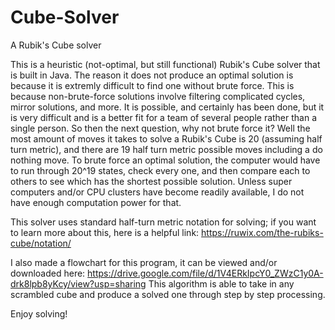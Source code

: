 # Cube-Solver
A Rubik's Cube solver

This is a heuristic (not-optimal, but still functional) Rubik's Cube solver that is built in Java. The reason it does not 
produce an optimal solution is because it is extremly difficult to find one without brute force. This is because non-brute-force solutions 
involve filtering complicated cycles, mirror solutions, and more. It is possible, and certainly has been done, 
but it is very difficult and is a better fit for a team of several people rather than a single person. So then the next question, why not 
brute force it? Well the most amount of moves it takes to solve a Rubik's Cube is 20 (assuming half turn metric), and there are 
19 half turn metric possible moves including a do nothing move. To brute force an optimal solution, the computer would have to run through
20^19 states, check every one, and then compare each to others to see which has the shortest possible solution. Unless super computers
and/or CPU clusters have become readily available, I do not have enough computation power for that.

This solver uses standard half-turn metric notation for solving; if you want to learn more about this, here is a helpful link:
https://ruwix.com/the-rubiks-cube/notation/

I also made a flowchart for this program, it can be viewed and/or downloaded here:
https://drive.google.com/file/d/1V4ERkIpcY0_ZWzC1y0A-drk8lpb8yKcy/view?usp=sharing
This algorithm is able to take in any scrambled cube and produce a solved one through step by step processing.

Enjoy solving! 
